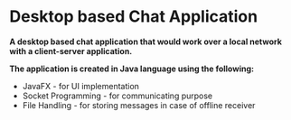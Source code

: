 # Desktop based Chat Application

**A desktop based chat application that would work over a local network with a
client-server application.**

**The application is created in Java language using the following:**
* JavaFX - for UI implementation
* Socket Programming - for communicating purpose
* File Handling - for storing messages in case of offline receiver
